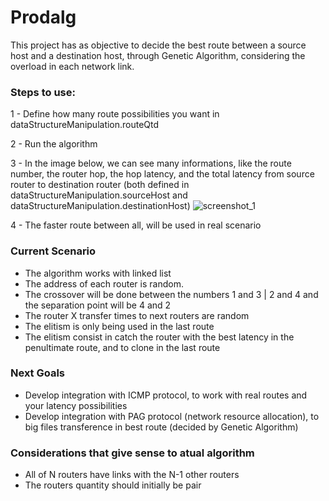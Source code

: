 # Prodalg

This project has as objective to decide the best route between a source host and a destination host, through Genetic Algorithm, considering the overload in each network link.

### Steps to use:

1 - Define how many route possibilities you want in dataStructureManipulation.routeQtd

2 - Run the algorithm

3 - In the image below, we can see many informations, like the route number, the router hop, the hop latency, and the total latency from source router to destination router (both defined in dataStructureManipulation.sourceHost and dataStructureManipulation.destinationHost)
![screenshot_1](https://user-images.githubusercontent.com/16262664/51800568-18137a80-2218-11e9-88ca-c7f5d3946bfe.png)

4 - The faster route between all, will be used in real scenario

### Current Scenario
 - The algorithm works with linked list
 - The address of each router is random. 
 - The crossover will be done between the numbers 1 and 3 | 2 and 4 and the separation point will be 4 and 2
 - The router X transfer times to next routers are random
 - The elitism is only being used in the last route
 - The elitism consist in catch the router with the best latency in the penultimate route, and to clone in the last route
 
### Next Goals
 - Develop integration with ICMP protocol, to work with real routes and your latency possibilities
 - Develop integration with PAG protocol (network resource allocation), to big files transference in best route (decided by Genetic Algorithm)
 
### Considerations that give sense to atual algorithm
 - All of N routers have links with the N-1 other routers  
 - The routers quantity should initially be pair
